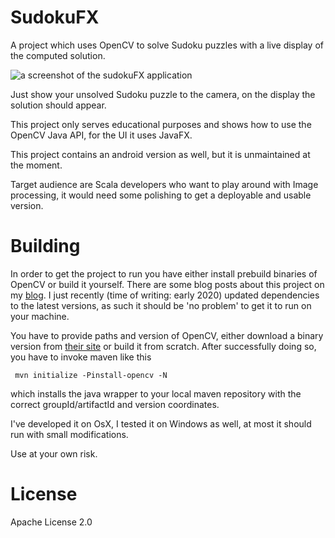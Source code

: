 # SudokuFX

A project which uses OpenCV to solve Sudoku puzzles with a live display of the computed solution.

![a screenshot of the sudokuFX application](/screenshot.png "A screenshot from the project")

Just show your unsolved Sudoku puzzle to the camera, on the display the solution should appear.

This project only serves educational purposes and shows how to use the OpenCV Java API, for the UI it uses JavaFX. 

This project contains an android version as well, but it is unmaintained at the moment. 

Target audience are Scala developers who want to play around with Image processing, it would need some polishing
to get a deployable and usable version.

# Building

In order to get the project to run you have either install prebuild binaries of OpenCV or build it yourself. There
are some blog posts about this project on my [blog](http://ladstatt.blogspot.com/). I just recently (time of writing: 
early 2020) updated dependencies to the latest versions, as such it should be 'no problem' to get it to run on your 
machine.

You have to provide paths and version of OpenCV, either download a binary version from [their site](https://opencv.org)
or build it from scratch. After successfully doing so, you have to invoke maven like this

     mvn initialize -Pinstall-opencv -N

which installs the java wrapper to your local maven repository with the correct groupId/artifactId and version coordinates.

I've developed it on OsX, I tested it on Windows as well, at most it should run with small modifications. 

Use at your own risk.

# License

Apache License 2.0





